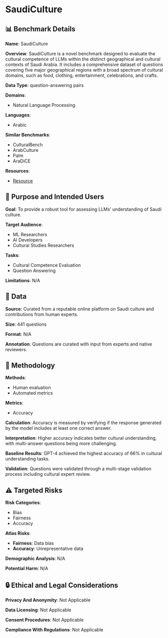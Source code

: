 # SaudiCulture

## 📊 Benchmark Details

**Name**: SaudiCulture

**Overview**: SaudiCulture is a novel benchmark designed to evaluate the cultural competence of LLMs within the distinct geographical and cultural contexts of Saudi Arabia. It includes a comprehensive dataset of questions covering five major geographical regions with a broad spectrum of cultural domains, such as food, clothing, entertainment, celebrations, and crafts.

**Data Type**: question-answering pairs

**Domains**:
- Natural Language Processing

**Languages**:
- Arabic

**Similar Benchmarks**:
- CulturalBench
- ArabCulture
- Palm
- AraDiCE

**Resources**:
- [Resource](https://saudipedia.com/)

## 🎯 Purpose and Intended Users

**Goal**: To provide a robust tool for assessing LLMs’ understanding of Saudi culture.

**Target Audience**:
- ML Researchers
- AI Developers
- Cultural Studies Researchers

**Tasks**:
- Cultural Competence Evaluation
- Question Answering

**Limitations**: N/A

## 💾 Data

**Source**: Curated from a reputable online platform on Saudi culture and contributions from human experts.

**Size**: 441 questions

**Format**: N/A

**Annotation**: Questions are curated with input from experts and native reviewers.

## 🔬 Methodology

**Methods**:
- Human evaluation
- Automated metrics

**Metrics**:
- Accuracy

**Calculation**: Accuracy is measured by verifying if the response generated by the model includes at least one correct answer.

**Interpretation**: Higher accuracy indicates better cultural understanding, with multi-answer questions being more challenging.

**Baseline Results**: GPT-4 achieved the highest accuracy of 66% in cultural understanding tasks.

**Validation**: Questions were validated through a multi-stage validation process including cultural expert review.

## ⚠️ Targeted Risks

**Risk Categories**:
- Bias
- Fairness
- Accuracy

**Atlas Risks**:
- **Fairness**: Data bias
- **Accuracy**: Unrepresentative data

**Demographic Analysis**: N/A

**Potential Harm**: N/A

## 🔒 Ethical and Legal Considerations

**Privacy And Anonymity**: Not Applicable

**Data Licensing**: Not Applicable

**Consent Procedures**: Not Applicable

**Compliance With Regulations**: Not Applicable
